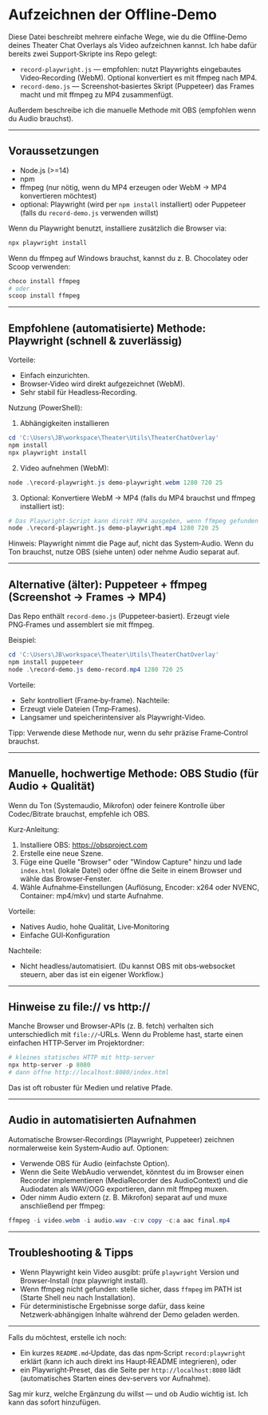 # Aufzeichnen der Offline‑Demo

Diese Datei beschreibt mehrere einfache Wege, wie du die Offline‑Demo deines Theater Chat Overlays als Video aufzeichnen kannst. Ich habe dafür bereits zwei Support‑Skripte ins Repo gelegt:

- `record-playwright.js` — empfohlen: nutzt Playwrights eingebautes Video‑Recording (WebM). Optional konvertiert es mit ffmpeg nach MP4.
- `record-demo.js` — Screenshot‑basiertes Skript (Puppeteer) das Frames macht und mit ffmpeg zu MP4 zusammenfügt.

Außerdem beschreibe ich die manuelle Methode mit OBS (empfohlen wenn du Audio brauchst).

---

## Voraussetzungen

- Node.js (>=14)
- npm
- ffmpeg (nur nötig, wenn du MP4 erzeugen oder WebM → MP4 konvertieren möchtest)
- optional: Playwright (wird per `npm install` installiert) oder Puppeteer (falls du `record-demo.js` verwenden willst)

Wenn du Playwright benutzt, installiere zusätzlich die Browser via:

```powershell
npx playwright install
```

Wenn du ffmpeg auf Windows brauchst, kannst du z. B. Chocolatey oder Scoop verwenden:

```powershell
choco install ffmpeg
# oder
scoop install ffmpeg
```

---

## Empfohlene (automatisierte) Methode: Playwright (schnell & zuverlässig)

Vorteile:
- Einfach einzurichten.
- Browser‑Video wird direkt aufgezeichnet (WebM).
- Sehr stabil für Headless‑Recording.

Nutzung (PowerShell):

1) Abhängigkeiten installieren

```powershell
cd 'C:\Users\JB\workspace\Theater\Utils\TheaterChatOverlay'
npm install
npx playwright install
```

2) Video aufnehmen (WebM):

```powershell
node .\record-playwright.js demo-playwright.webm 1280 720 25
```

3) Optional: Konvertiere WebM → MP4 (falls du MP4 brauchst und ffmpeg installiert ist):

```powershell
# Das Playwright‑Script kann direkt MP4 ausgeben, wenn ffmpeg gefunden wird.
node .\record-playwright.js demo-playwright.mp4 1280 720 25
```

Hinweis: Playwright nimmt die Page auf, nicht das System‑Audio. Wenn du Ton brauchst, nutze OBS (siehe unten) oder nehme Audio separat auf.

---

## Alternative (älter): Puppeteer + ffmpeg (Screenshot → Frames → MP4)

Das Repo enthält `record-demo.js` (Puppeteer‑basiert). Erzeugt viele PNG‑Frames und assemblert sie mit ffmpeg.

Beispiel:

```powershell
cd 'C:\Users\JB\workspace\Theater\Utils\TheaterChatOverlay'
npm install puppeteer
node .\record-demo.js demo-record.mp4 1280 720 25
```

Vorteile:
- Sehr kontrolliert (Frame‑by‑frame).
Nachteile:
- Erzeugt viele Dateien (Tmp‑Frames).
- Langsamer und speicherintensiver als Playwright‑Video.

Tipp: Verwende diese Methode nur, wenn du sehr präzise Frame‑Control brauchst.

---

## Manuelle, hochwertige Methode: OBS Studio (für Audio + Qualität)

Wenn du Ton (Systemaudio, Mikrofon) oder feinere Kontrolle über Codec/Bitrate brauchst, empfehle ich OBS.

Kurz‑Anleitung:
1) Installiere OBS: https://obsproject.com
2) Erstelle eine neue Szene.
3) Füge eine Quelle "Browser" oder "Window Capture" hinzu und lade `index.html` (lokale Datei) oder öffne die Seite in einem Browser und wähle das Browser‑Fenster.
4) Wähle Aufnahme‑Einstellungen (Auflösung, Encoder: x264 oder NVENC, Container: mp4/mkv) und starte Aufnahme.

Vorteile:
- Natives Audio, hohe Qualität, Live‑Monitoring
- Einfache GUI‑Konfiguration

Nachteile:
- Nicht headless/automatisiert. (Du kannst OBS mit obs‑websocket steuern, aber das ist ein eigener Workflow.)

---

## Hinweise zu file:// vs http://

Manche Browser und Browser‑APIs (z. B. fetch) verhalten sich unterschiedlich mit `file://`‑URLs. Wenn du Probleme hast, starte einen einfachen HTTP‑Server im Projektordner:

```powershell
# kleines statisches HTTP mit http-server
npx http-server -p 8080
# dann öffne http://localhost:8080/index.html
```

Das ist oft robuster für Medien und relative Pfade.

---

## Audio in automatisierten Aufnahmen

Automatische Browser‑Recordings (Playwright, Puppeteer) zeichnen normalerweise kein System‑Audio auf. Optionen:

- Verwende OBS für Audio (einfachste Option).
- Wenn die Seite WebAudio verwendet, könntest du im Browser einen Recorder implementieren (MediaRecorder des AudioContext) und die Audiodaten als WAV/OGG exportieren, dann mit ffmpeg muxen.
- Oder nimm Audio extern (z. B. Mikrofon) separat auf und muxe anschließend per ffmpeg:

```powershell
ffmpeg -i video.webm -i audio.wav -c:v copy -c:a aac final.mp4
```

---

## Troubleshooting & Tipps
- Wenn Playwright kein Video ausgibt: prüfe `playwright` Version und Browser‑Install (npx playwright install).
- Wenn ffmpeg nicht gefunden: stelle sicher, dass `ffmpeg` im PATH ist (Starte Shell neu nach Installation).
- Für deterministische Ergebnisse sorge dafür, dass keine Netzwerk‑abhängigen Inhalte während der Demo geladen werden.

---

Falls du möchtest, erstelle ich noch:
- Ein kurzes `README.md`‑Update, das das npm‑Script `record:playwright` erklärt (kann ich auch direkt ins Haupt‑README integrieren), oder
- ein Playwright‑Preset, das die Seite per `http://localhost:8080` lädt (automatisches Starten eines dev‑servers vor Aufnahme).

Sag mir kurz, welche Ergänzung du willst — und ob Audio wichtig ist. Ich kann das sofort hinzufügen. 
